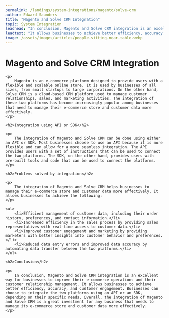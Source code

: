 ```yaml
---
permalink: /landings/system-integrations/magento/solve-crm
author: Edward Saunders
title: "Magento and Solve CRM Integration"
topic: System Integration
leadhead: "In conclusion, Magento and Solve CRM integration is an excellent way for businesses to improve their e-commerce operations and their customer relationship management"
leadtext: "It allows businesses to achieve better efficiency, accuracy, and customer engagement. Businesses can choose to integrate the two platforms using an API or an SDK, depending on their specific needs. Overall, the integration of Magento and Solve CRM is a great investment for any business that needs to manage its e-commerce store and customer data more effectively."
image: /assets/images/articles/people-sitting-near-table.webp
---
```

<div class="arttext">	
	<h1>Magento and Solve CRM Integration</h1>

	<p>
		Magento is an e-commerce platform designed to provide users with a flexible and scalable online store. It is used by businesses of all sizes, from small startups to large corporations. On the other hand, Solve CRM is a cloud-based CRM platform used to manage customer relationships, sales, and marketing activities. The integration of these two platforms has become increasingly popular among businesses that need to manage their e-commerce store and customer data more effectively.
	</p>

	<h2>Integration using API or SDK</h2>

	<p>
		The integration of Magento and Solve CRM can be done using either an API or SDK. Most businesses choose to use an API because it is more flexible and can allow for a more seamless integration. The API provides users with a set of instructions that can be used to connect the two platforms. The SDK, on the other hand, provides users with pre-built tools and code that can be used to connect the platforms.
	</p>

	<h2>Problems solved by integration</h2>

	<p>
		The integration of Magento and Solve CRM helps businesses to manage their e-commerce store and customer data more effectively. It allows businesses to achieve the following:
	</p>

	<ul>
		<li>Efficient management of customer data, including their order history, preferences, and contact information.</li>
		<li>Increased efficiency in the sales process by providing sales representatives with real-time access to customer data.</li>
		<li>Improved customer engagement and marketing by providing marketers with better insights into customer behavior and preferences.</li>
		<li>Reduced data entry errors and improved data accuracy by automating data transfer between the two platforms.</li>
	</ul>

	<h2>Conclusion</h2>

	<p>
		In conclusion, Magento and Solve CRM integration is an excellent way for businesses to improve their e-commerce operations and their customer relationship management. It allows businesses to achieve better efficiency, accuracy, and customer engagement. Businesses can choose to integrate the two platforms using an API or an SDK, depending on their specific needs. Overall, the integration of Magento and Solve CRM is a great investment for any business that needs to manage its e-commerce store and customer data more effectively. 
	</p>

</div>